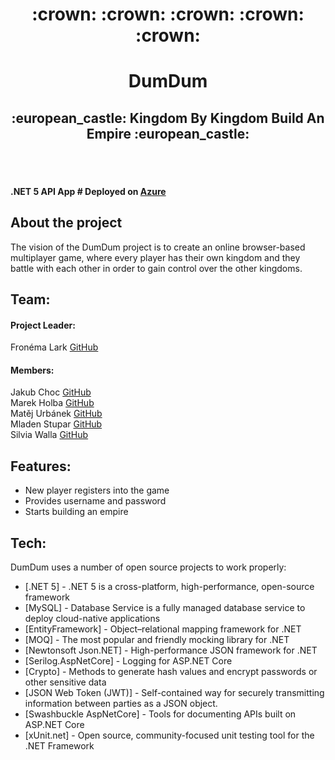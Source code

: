 <div align="center"> <h1> :crown: :crown: :crown: :crown: :crown: </h1> </div>
<span align="center"> <h1> DumDum </h1> </span>
<span align="center"> <h2> :european_castle: Kingdom By Kingdom Build An Empire :european_castle: </h2> </span>
</br>
</br>

#### .NET 5 API App # Deployed on [Azure](https://dumdumdumdum.azurewebsites.net)

## About the project
The vision of the DumDum project is to create an online browser-based multiplayer game, where every player has their own kingdom and they battle with each other in order to gain control over the other kingdoms. 

## Team:
#### Project Leader:
Fronéma Lark [GitHub](https://github.com/Fronema)  
#### Members:
Jakub Choc [GitHub](https://github.com/jakubchoc)  
Marek Holba [GitHub](https://github.com/marapivas)  
Matěj  Urbánek [GitHub](https://github.com/MatUrb2)  
Mladen Stupar [GitHub](https://github.com/stmlad)  
Silvia Walla [GitHub](https://github.com/wuwime)  

## Features:
- New player registers into the game 
- Provides username and password 
- Starts building an empire

## Tech:
DumDum uses a number of open source projects to work properly:

- [.NET 5] - .NET 5 is a cross-platform, high-performance, open-source framework
- [MySQL] - Database Service is a fully managed database service to deploy cloud-native applications
- [EntityFramework] - Object–relational mapping framework for .NET
- [MOQ] - The most popular and friendly mocking library for .NET
- [Newtonsoft Json.NET] - High-performance JSON framework for .NET
- [Serilog.AspNetCore] - Logging for ASP.NET Core
- [Crypto] - Methods to generate hash values and encrypt passwords or other sensitive data
- [JSON Web Token (JWT)] - Self-contained way for securely transmitting information between parties as a JSON object.
- [Swashbuckle AspNetCore] - Tools for documenting APIs built on ASP.NET Core
- [xUnit.net] - Open source, community-focused unit testing tool for the .NET Framework
